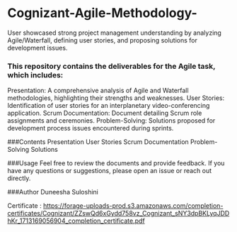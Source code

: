 # Cognizant-Agile-Methodology-
User showcased strong project management understanding by analyzing Agile/Waterfall, defining user stories, and proposing solutions for development issues.


### This repository contains the deliverables for the Agile task, which includes:

Presentation: A comprehensive analysis of Agile and Waterfall methodologies, highlighting their strengths and weaknesses.
User Stories: Identification of user stories for an interplanetary video-conferencing application.
Scrum Documentation: Document detailing Scrum role assignments and ceremonies.
Problem-Solving: Solutions proposed for development process issues encountered during sprints.

###Contents
Presentation
User Stories
Scrum Documentation
Problem-Solving Solutions

###Usage
Feel free to review the documents and provide feedback. If you have any questions or suggestions, please open an issue or reach out directly.

###Author
Duneesha Suloshini

Certificate : https://forage-uploads-prod.s3.amazonaws.com/completion-certificates/Cognizant/ZZswQd6xGydd758vz_Cognizant_sNY3dpBKLyqJDDhKr_1713169056904_completion_certificate.pdf


